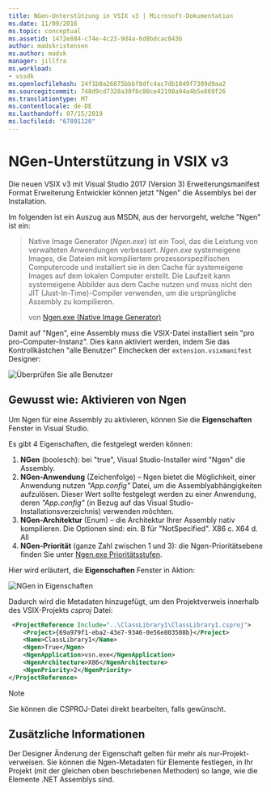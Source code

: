 ```yaml
---
title: NGen-Unterstützung in VSIX v3 | Microsoft-Dokumentation
ms.date: 11/09/2016
ms.topic: conceptual
ms.assetid: 1472e884-c74e-4c23-9d4a-6d8bdcac043b
author: madskristensen
ms.author: madsk
manager: jillfra
ms.workload:
- vssdk
ms.openlocfilehash: 24f1b0a26875bbbf8dfc4ac7db1049f7309d9aa2
ms.sourcegitcommit: 748d9cd7328a30f8c80ce42198a94a4b5e869f26
ms.translationtype: MT
ms.contentlocale: de-DE
ms.lasthandoff: 07/15/2019
ms.locfileid: "67891120"
---
```

# <a name="ngen-support-in-vsix-v3"></a>NGen-Unterstützung in VSIX v3

Die neuen VSIX v3 mit Visual Studio 2017 (Version 3) Erweiterungsmanifest Format Erweiterung Entwickler können jetzt "Ngen" die Assemblys bei der Installation.

Im folgenden ist ein Auszug aus MSDN, aus der hervorgeht, welche "Ngen" ist ein:

>Native Image Generator (*Ngen.exe*) ist ein Tool, das die Leistung von verwalteten Anwendungen verbessert. *Ngen.exe* systemeigene Images, die Dateien mit kompiliertem prozessorspezifischen Computercode und installiert sie in den Cache für systemeigene Images auf dem lokalen Computer erstellt. Die Laufzeit kann systemeigene Abbilder aus dem Cache nutzen und muss nicht den JIT (Just-In-Time)-Compiler verwenden, um die ursprüngliche Assembly zu kompilieren.
>
>von [Ngen.exe (Native Image Generator)](/dotnet/framework/tools/ngen-exe-native-image-generator)

Damit auf "Ngen", eine Assembly muss die VSIX-Datei installiert sein "pro pro-Computer-Instanz". Dies kann aktiviert werden, indem Sie das Kontrollkästchen "alle Benutzer" Einchecken der `extension.vsixmanifest` Designer:

![Überprüfen Sie alle Benutzer](media/check-all-users.png)

## <a name="how-to-enable-ngen"></a>Gewusst wie: Aktivieren von Ngen

Um Ngen für eine Assembly zu aktivieren, können Sie die **Eigenschaften** Fenster in Visual Studio.

Es gibt 4 Eigenschaften, die festgelegt werden können:

1. **NGen** (boolesch): bei "true", Visual Studio-Installer wird "Ngen" die Assembly.
2. **NGen-Anwendung** (Zeichenfolge) – Ngen bietet die Möglichkeit, einer Anwendung nutzen *"App.config"* Datei, um die Assemblyabhängigkeiten aufzulösen. Dieser Wert sollte festgelegt werden zu einer Anwendung, deren *"App.config"* (in Bezug auf das Visual Studio-Installationsverzeichnis) verwenden möchten.
3. **NGen-Architektur** (Enum) – die Architektur Ihrer Assembly nativ kompilieren. Die Optionen sind: ein. B für "NotSpecified". X86 c. X64 d. All
4. **NGen-Priorität** (ganze Zahl zwischen 1 und 3): die Ngen-Prioritätsebene finden Sie unter [Ngen.exe Prioritätsstufen](/dotnet/framework/tools/ngen-exe-native-image-generator#priority-levels).

Hier wird erläutert, die **Eigenschaften** Fenster in Aktion:

![NGen in Eigenschaften](media/ngen-in-properties.png)

Dadurch wird die Metadaten hinzugefügt, um den Projektverweis innerhalb des VSIX-Projekts *csproj* Datei:

```xml
 <ProjectReference Include="..\ClassLibrary1\ClassLibrary1.csproj">
    <Project>{69a979f1-eba2-43e7-9346-0e56e803508b}</Project>
    <Name>ClassLibrary1</Name>
    <Ngen>True</Ngen>
    <NgenApplication>vsn.exe</NgenApplication>
    <NgenArchitecture>X86</NgenArchitecture>
    <NgenPriority>2</NgenPriority>
</ProjectReference>
```

> [!NOTE]
> Sie können die CSPROJ-Datei direkt bearbeiten, falls gewünscht.

## <a name="extra-information"></a>Zusätzliche Informationen

Der Designer Änderung der Eigenschaft gelten für mehr als nur-Projekt-verweisen. Sie können die Ngen-Metadaten für Elemente festlegen, in Ihr Projekt (mit der gleichen oben beschriebenen Methoden) so lange, wie die Elemente .NET Assemblys sind.